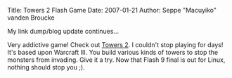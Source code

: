 Title: Towers 2 Flash Game
Date: 2007-01-21
Author: Seppe "Macuyiko" vanden Broucke

My link dump/blog update continues...  
Very addictive game! Check out [Towers 2](http://novelconcepts.co.uk/FlashElementTD/). I couldn't stop playing for days! It's based upon Warcraft III. You build various kinds of towers to stop the monsters from invading. Give it a try. Now that Flash 9 final is out for Linux, nothing should stop you ;). 

